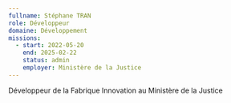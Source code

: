 ```yaml
---
fullname: Stéphane TRAN
role: Développeur
domaine: Développement
missions:
  - start: 2022-05-20
    end: 2025-02-22
    status: admin
    employer: Ministère de la Justice
---
```

Développeur de la Fabrique Innovation au Ministère de la Justice